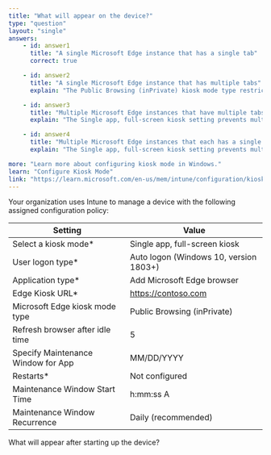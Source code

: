```yaml
---
title: "What will appear on the device?"
type: "question"
layout: "single"
answers:
    - id: answer1
      title: "A single Microsoft Edge instance that has a single tab"
      correct: true

    - id: answer2
      title: "A single Microsoft Edge instance that has multiple tabs"
      explain: "The Public Browsing (inPrivate) kiosk mode type restricts the device to showing Microsoft Edge with a single tab."

    - id: answer3
      title: "Multiple Microsoft Edge instances that have multiple tabs" 
      explain: "The Single app, full-screen kiosk setting prevents multiple browser instances from running."

    - id: answer4
      title: "Multiple Microsoft Edge instances that each has a single tab"
      explain: "The Single app, full-screen kiosk setting prevents multiple browser instances from running."

more: "Learn more about configuring kiosk mode in Windows."
learn: "Configure Kiosk Mode"
link: "https://learn.microsoft.com/en-us/mem/intune/configuration/kiosk-settings-windows"
---
```

Your organization uses Intune to manage a device with the following assigned configuration policy:

| Setting                                | Value                                  |
|----------------------------------------|----------------------------------------|
| Select a kiosk mode*                   | Single app, full-screen kiosk          |
| User logon type*                       | Auto logon (Windows 10, version 1803+) |
| Application type*                      | Add Microsoft Edge browser             |
| Edge Kiosk URL*                        | https://contoso.com                    |
| Microsoft Edge kiosk mode type         | Public Browsing (inPrivate)            |
| Refresh browser after idle time        | 5                                      |
| Specify Maintenance Window for App     | MM/DD/YYYY                             |
| Restarts*                              | Not configured                         |
| Maintenance Window Start Time          | h:mm:ss A                              |
| Maintenance Window Recurrence          | Daily (recommended)                    |

What will appear after starting up the device?
